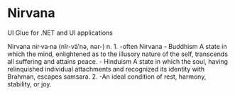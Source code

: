 # Nirvana

UI Glue for .NET and UI applications

Nirvana  nir·va·na  (nîr-vä′nə, nər-)
n.
1. 
  -often Nirvana
    - Buddhism A state in which the mind, enlightened as to the illusory nature of the self, transcends all suffering and attains peace.
    - Hinduism A state in which the soul, having relinquished individual attachments and recognized its identity with Brahman, escapes samsara.
2. 
  -An ideal condition of rest, harmony, stability, or joy.
